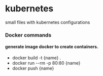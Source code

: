 # kubernetes
small files with kubernetes configurations


### Docker commands

#### generate image docker to create containers.

- docker build -t {name} .
- docker run --rm -p 80:80 {name}
- docker push {name}
